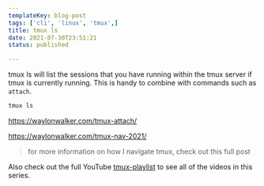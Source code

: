 ```yaml
---
templateKey: blog-post
tags: ['cli', 'linux', 'tmux',]
title: tmux ls
date: 2021-07-30T23:51:21
status: published

---
```


tmux ls will list the sessions that you have running within the tmux server if
tmux is currently running.  This is handy to combine with commands such as `attach`.

``` bash
tmux ls
```
https://waylonwalker.com/tmux-attach/

https://waylonwalker.com/tmux-nav-2021/

> for more information on how I navigate tmux, check out this full post


Also check out the full YouTube
[tmux-playlist](https://www.youtube.com/playlist?list=PLTRNG6WIHETB4reAxbWza3CZeP9KL6B)
to see all of the videos in this series.

